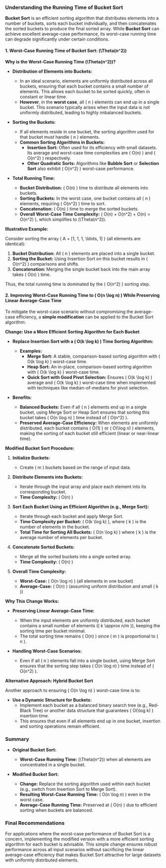 ### **Understanding the Running Time of Bucket Sort**

**Bucket Sort** is an efficient sorting algorithm that distributes elements into a number of buckets, sorts each bucket individually, and then concatenates the sorted buckets to produce the final sorted array. While **Bucket Sort** can achieve excellent average-case performance, its worst-case running time can degrade significantly under certain conditions.

#### **1. Worst-Case Running Time of Bucket Sort: \(\Theta(n^2)\)**

**Why is the Worst-Case Running Time \(\Theta(n^2)\)?**

- **Distribution of Elements into Buckets:**
  - In an ideal scenario, elements are uniformly distributed across all buckets, ensuring that each bucket contains a small number of elements. This allows each bucket to be sorted quickly, often in constant or linear time.
  - **However**, in the **worst case**, all \( n \) elements can end up in a single bucket. This scenario typically arises when the input data is not uniformly distributed, leading to highly imbalanced buckets.

- **Sorting the Buckets:**
  - If all elements reside in one bucket, the sorting algorithm used for that bucket must handle \( n \) elements.
  - **Common Sorting Algorithms in Buckets:**
    - **Insertion Sort:** Often used for its efficiency with small datasets. Its average and worst-case time complexities are \( O(n) \) and \( O(n^2) \) respectively.
    - **Other Quadratic Sorts:** Algorithms like **Bubble Sort** or **Selection Sort** also exhibit \( O(n^2) \) worst-case performance.

- **Total Running Time:**
  - **Bucket Distribution:** \( O(n) \) time to distribute all elements into buckets.
  - **Sorting Buckets:** In the worst case, one bucket contains all \( n \) elements, requiring \( O(n^2) \) time to sort.
  - **Concatenation:** \( O(n) \) time to merge the sorted buckets.
  - **Overall Worst-Case Time Complexity:** \( O(n) + O(n^2) + O(n) = O(n^2) \), which simplifies to \(\Theta(n^2)\).

**Illustrative Example:**

Consider sorting the array \( A = [1, 1, 1, \ldots, 1] \) (all elements are identical):

1. **Bucket Distribution:** All \( n \) elements are placed into a single bucket.
2. **Sorting the Bucket:** Using Insertion Sort on this bucket results in \( O(n^2) \) comparisons and shifts.
3. **Concatenation:** Merging the single bucket back into the main array takes \( O(n) \) time.

Thus, the total running time is dominated by the \( O(n^2) \) sorting step.

#### **2. Improving Worst-Case Running Time to \( O(n \log n) \) While Preserving Linear Average-Case Time**

To mitigate the worst-case scenario without compromising the average-case efficiency, a **simple modification** can be applied to the Bucket Sort algorithm:

**Change: Use a More Efficient Sorting Algorithm for Each Bucket**

- **Replace Insertion Sort with a \( O(k \log k) \) Time Sorting Algorithm:**
  - **Examples:**
    - **Merge Sort:** A stable, comparison-based sorting algorithm with \( O(k \log k) \) worst-case time.
    - **Heap Sort:** An in-place, comparison-based sorting algorithm with \( O(k \log k) \) worst-case time.
    - **Quick Sort with Good Pivot Selection:** Ensures \( O(k \log k) \) average and \( O(k \log k) \) worst-case time when implemented with techniques like median-of-medians for pivot selection.
  
- **Benefits:**
  - **Balanced Buckets:** Even if all \( n \) elements end up in a single bucket, using Merge Sort or Heap Sort ensures that sorting this bucket takes \( O(n \log n) \) time instead of \( O(n^2) \).
  - **Preserved Average-Case Efficiency:** When elements are uniformly distributed, each bucket contains \( O(1) \) or \( O(\log n) \) elements, making the sorting of each bucket still efficient (linear or near-linear time).

**Modified Bucket Sort Procedure:**

1. **Initialize Buckets:**
   - Create \( m \) buckets based on the range of input data.

2. **Distribute Elements into Buckets:**
   - Iterate through the input array and place each element into its corresponding bucket.
   - **Time Complexity:** \( O(n) \)

3. **Sort Each Bucket Using an Efficient Algorithm (e.g., Merge Sort):**
   - Iterate through each bucket and apply Merge Sort.
   - **Time Complexity per Bucket:** \( O(k \log k) \), where \( k \) is the number of elements in the bucket.
   - **Total Time for Sorting All Buckets:** \( O(n \log k) \) where \( k \) is the average number of elements per bucket.

4. **Concatenate Sorted Buckets:**
   - Merge all the sorted buckets into a single sorted array.
   - **Time Complexity:** \( O(n) \)

5. **Overall Time Complexity:**
   - **Worst-Case:** \( O(n \log n) \) (all elements in one bucket)
   - **Average-Case:** \( O(n) \) (assuming uniform distribution and small \( k \))

**Why This Change Works:**

- **Preserving Linear Average-Case Time:**
  - When the input elements are uniformly distributed, each bucket contains a small number of elements (\( k \approx n/m \)), keeping the sorting time per bucket minimal.
  - The total sorting time remains \( O(n) \) since \( m \) is proportional to \( n \).

- **Handling Worst-Case Scenarios:**
  - Even if all \( n \) elements fall into a single bucket, using Merge Sort ensures that the sorting step takes \( O(n \log n) \) time instead of \( O(n^2) \).

**Alternative Approach: Hybrid Bucket Sort**

Another approach to ensuring \( O(n \log n) \) worst-case time is to:

- **Use a Dynamic Structure for Buckets:**
  - Implement each bucket as a balanced binary search tree (e.g., Red-Black Tree) or another data structure that guarantees \( O(\log k) \) insertion time.
  - This ensures that even if all elements end up in one bucket, insertion and sorting operations remain efficient.

### **Summary**

- **Original Bucket Sort:**
  - **Worst-Case Running Time:** \(\Theta(n^2)\) when all elements are concentrated in a single bucket.
  
- **Modified Bucket Sort:**
  - **Change:** Replace the sorting algorithm used within each bucket (e.g., switch from Insertion Sort to Merge Sort).
  - **Resulting Worst-Case Running Time:** \( O(n \log n) \) even in the worst case.
  - **Average-Case Running Time:** Preserved at \( O(n) \) due to efficient sorting when buckets are balanced.

### **Final Recommendations**

For applications where the worst-case performance of Bucket Sort is a concern, implementing the modified version with a more efficient sorting algorithm for each bucket is advisable. This simple change ensures robust performance across all input scenarios without sacrificing the linear average-case efficiency that makes Bucket Sort attractive for large datasets with uniformly distributed elements.